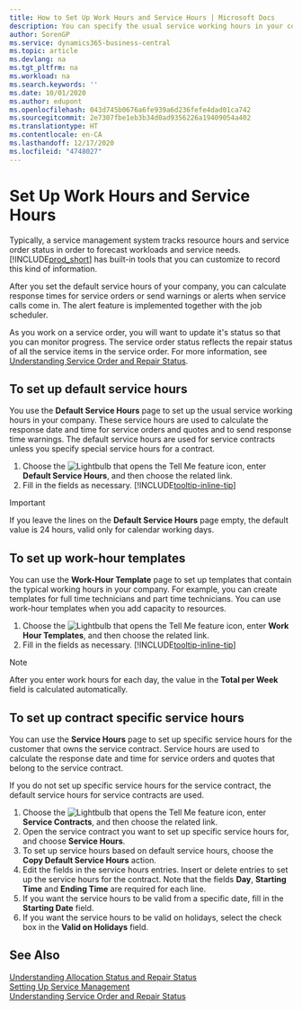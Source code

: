 ```yaml
---
title: How to Set Up Work Hours and Service Hours | Microsoft Docs
description: You can specify the usual service working hours in your company. These service hours are used to calculate the response date and time for service orders and quotes, and to send response time warnings.
author: SorenGP
ms.service: dynamics365-business-central
ms.topic: article
ms.devlang: na
ms.tgt_pltfrm: na
ms.workload: na
ms.search.keywords: ''
ms.date: 10/01/2020
ms.author: edupont
ms.openlocfilehash: 043d745b0676a6fe939a6d236fefe4dad01ca742
ms.sourcegitcommit: 2e7307fbe1eb3b34d0ad9356226a19409054a402
ms.translationtype: HT
ms.contentlocale: en-CA
ms.lasthandoff: 12/17/2020
ms.locfileid: "4748027"
---
```

# <a name="set-up-work-hours-and-service-hours"></a>Set Up Work Hours and Service Hours
Typically, a service management system tracks resource hours and service order status in order to forecast workloads and service needs. [!INCLUDE[prod_short](includes/prod_short.md)] has built-in tools that you can customize to record this kind of information.  
  
After you set the default service hours of your company, you can calculate response times for service orders or send warnings or alerts when service calls come in. The alert feature is implemented together with the job scheduler.   
  
As you work on a service order, you will want to update it's status so that you can monitor progress. The service order status reflects the repair status of all the service items in the service order. For more information, see [Understanding Service Order and Repair Status](service-order-repair-status.md). 

## <a name="to-set-up-default-service-hours"></a>To set up default service hours  
You use the **Default Service Hours** page to set up the usual service working hours in your company. These service hours are used to calculate the response date and time for service orders and quotes and to send response time warnings. The default service hours are used for service contracts unless you specify special service hours for a contract.  
  
1. Choose the ![Lightbulb that opens the Tell Me feature](media/ui-search/search_small.png "Tell me what you want to do") icon, enter **Default Service Hours**, and then choose the related link.  
2. Fill in the fields as necessary. [!INCLUDE[tooltip-inline-tip](includes/tooltip-inline-tip_md.md)]  
  
> [!IMPORTANT]  
>  If you leave the lines on the **Default Service Hours** page empty, the default value is 24 hours, valid only for calendar working days.  
  
## <a name="to-set-up-work-hour-templates"></a>To set up work-hour templates
You can use the **Work-Hour Template** page to set up templates that contain the typical working hours in your company. For example, you can create templates for full time technicians and part time technicians. You can use work-hour templates when you add capacity to resources.  
  
1. Choose the ![Lightbulb that opens the Tell Me feature](media/ui-search/search_small.png "Tell me what you want to do") icon, enter **Work Hour Templates**, and then choose the related link.  
2. Fill in the fields as necessary. [!INCLUDE[tooltip-inline-tip](includes/tooltip-inline-tip_md.md)]  
  
> [!Note]
> After you enter work hours for each day, the value in the **Total per Week** field is calculated automatically.  

## <a name="to-set-up-contract-specific-service-hours"></a>To set up contract specific service hours  
You can use the **Service Hours** page to set up specific service hours for the customer that owns the service contract. Service hours are used to calculate the response date and time for service orders and quotes that belong to the service contract.  
  
If you do not set up specific service hours for the service contract, the default service hours for service contracts are used.  
  
1. Choose the ![Lightbulb that opens the Tell Me feature](media/ui-search/search_small.png "Tell me what you want to do") icon, enter **Service Contracts**, and then choose the related link.  
2. Open the service contract you want to set up specific service hours for, and choose **Service Hours**.  
4. To set up service hours based on default service hours, choose the **Copy Default Service Hours** action.  
5. Edit the fields in the service hours entries. Insert or delete entries to set up the service hours for the contract. Note that the fields **Day**, **Starting Time** and **Ending Time** are required for each line.  
6. If you want the service hours to be valid from a specific date, fill in the **Starting Date** field.  
7. If you want the service hours to be valid on holidays, select the check box in the **Valid on Holidays** field.  

## <a name="see-also"></a>See Also  
[Understanding Allocation Status and Repair Status](service-allocation-status-and-repair-status.md)  
[Setting Up Service Management](service-setup-service.md)  
[Understanding Service Order and Repair Status](service-order-repair-status.md)  
